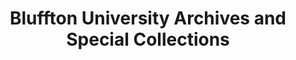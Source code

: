 ---
layout: repo
title: "Bluffton University Archives and Special Collections"
id: 270
permalink: repos/270/
---